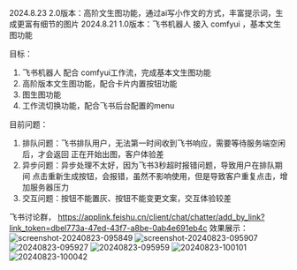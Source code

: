 2024.8.23 2.0版本：高阶文生图功能，通过ai写小作文的方式，丰富提示词，生成更富有细节的图片
2024.8.21 1.0版本：飞书机器人 接入 comfyui ，基本文生图功能

目标：
1. 飞书机器人 配合 comfyui工作流，完成基本文生图功能  
2. 高阶版本文生图功能，配合卡片内置按钮功能
3. 图生图功能
4. 工作流切换功能，配合飞书后台配置的menu
   
目前问题：
1. 排队问题：飞书排队用户，无法第一时间收到飞书响应，需要等待服务端空闲后，才会返回 正在开始出图，客户体验差
2. 异步问题：异步处理不太好，因为飞书3秒超时报错问题，导致用户在排队期间 点击重新生成按钮，会报错，虽然不影响使用，但是导致客户重复点击，增加服务器压力
3. 交互问题：按钮不能置灰、按钮不能变更文案，交互体验较差
   
飞书讨论群， https://applink.feishu.cn/client/chat/chatter/add_by_link?link_token=dbel773a-47ed-43f7-a8be-0ab4e691eb4c 
效果展示：![screenshot-20240823-095849](https://github.com/user-attachments/assets/9fd0eabe-2b34-414c-bb75-8d95e9b39fec)
![screenshot-20240823-095907](https://github.com/user-attachments/assets/0a9bf644-c185-4ca0-b965-e75a9ba5a9fb)
![20240823-095927](https://github.com/user-attachments/assets/46b60191-2671-462a-aa2a-530c608f0faf)
![20240823-095959](https://github.com/user-attachments/assets/d945fc9d-55a6-4453-88b1-546eb5641c55)
![20240823-100101](https://github.com/user-attachments/assets/46dd60dd-e1f8-43ca-b470-d6da74ec0197)
![20240823-100042](https://github.com/user-attachments/assets/382f2a87-5ca7-4aab-a5ff-6ea9e02b5666)
